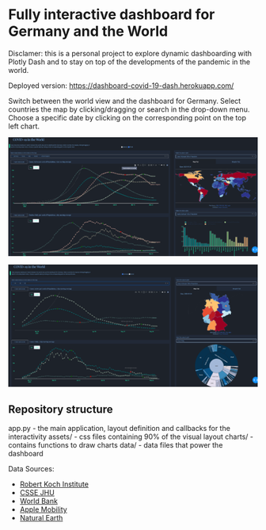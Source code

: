 # Fully interactive dashboard for Germany and the World
Disclamer: this is a personal project to explore dynamic dashboarding with Plotly Dash and to stay on top of the developments of the pandemic in the world.

Deployed version: https://dashboard-covid-19-dash.herokuapp.com/

Switch between the world view and the dashboard for Germany.
Select countries the map by clicking/dragging or search in the drop-down menu.
Choose a specific date by clicking on the corresponding point on the top left chart.

![Main view](images/dashboard.png)

![Boxplot view](images/dashboard2.png)

## Repository structure
app.py - the main application, layout definition and callbacks for the interactivity
assets/ - css files containing 90% of the visual layout 
charts/ - contains functions to draw charts
data/ - data files that power the dashboard

Data Sources:
* <a href='https://www.rki.de/'>Robert Koch Institute</a><br>
* <a href='https://github.com/CSSEGISandData/COVID-19'>CSSE JHU</a>
* <a href='https://data.worldbank.org/'>World Bank</a>
* <a href='https://www.apple.com/covid19/mobility'>Apple Mobility</a><br>
* <a href='https://www.naturalearthdata.com/'>Natural Earth</a><br>
